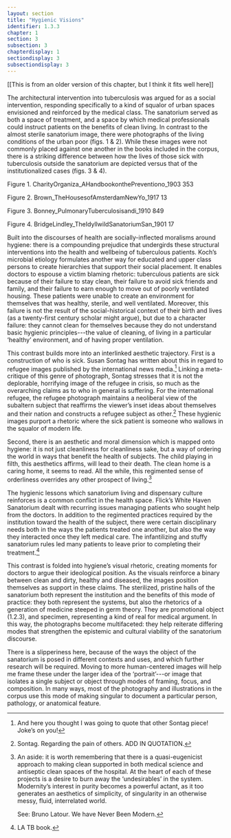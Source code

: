 ```yaml
---
layout: section
title: "Hygienic Visions"
identifier: 1.3.3
chapter: 1
section: 3
subsection: 3
chapterdisplay: 1
sectiondisplay: 3
subsectiondisplay: 3
---
```


[[This is from an older version of this chapter, but I think it fits well here]]

The architectural intervention into tuberculosis was argued for as a social intervention, responding specifically to a kind of squalor of urban spaces envisioned and reinforced by the medical class. The sanatorium served as both a space of treatment, and a space by which medical professionals could instruct patients on the benefits of clean living. In contrast to the almost sterile sanatorium image, there were photographs of the living conditions of the urban poor (figs. 1 & 2). While these images were not commonly placed against one another in the books included in the corpus, there is a striking difference between how the lives of those sick with tuberculosis outside the sanatorium are depicted versus that of the institutionalized cases (figs. 3 & 4).

Figure 1. CharityOrganiza_AHandbookonthePreventiono_1903 353

Figure 2. Brown_TheHousesofAmsterdamNewYo_1917 13

Figure 3. Bonney_PulmonaryTuberculosisandi_1910 849

Figure 4. BridgeLindley_TheIdyllwildSanatoriumSan_1901 17

Built into the discourses of health are socially-inflected moralisms around hygiene: there is a compounding prejudice that undergirds these structural interventions into the health and wellbeing of tuberculous patients. Koch’s microbial etiology formulates another way for educated and upper class persons to create hierarchies that support their social placement. It enables doctors to espouse a victim blaming rhetoric: tuberculous patients are sick because of their failure to stay clean, their failure to avoid sick friends and family, and their failure to earn enough to move out of poorly ventilated housing. These patients were unable to create an environment for themselves that was healthy, sterile, and well ventilated. Moreover, this failure is not the result of the social-historical context of their birth and lives (as a twenty-first century scholar might argue), but due to a character failure: they cannot clean for themselves because they do not understand basic hygienic principles---the value of cleaning, of living in a particular ‘healthy’ environment, and of having proper ventilation.

This contrast builds more into an interlinked aesthetic trajectory. First is a construction of who is sick. Susan Sontag has written about this in regard to refugee images published by the international news media.[^fn1] Linking a meta-critique of this genre of photograph, Sontag stresses that it is not the deplorable, horrifying image of the refugee in crisis, so much as the overarching claims as to who in general is suffering. For the international refugee, the refugee photograph maintains a neoliberal view of the subaltern subject that reaffirms the viewer’s inset ideas about themselves and their nation and constructs a refugee subject as other.[^fn2] These hygienic images purport a rhetoric where the sick patient is someone who wallows in the squalor of modern life.

Second, there is an aesthetic and moral dimension which is mapped onto hygiene: it is not just cleanliness for cleanliness sake, but a way of ordering the world in ways that benefit the health of subjects. The child playing in filth, this aesthetics affirms, will lead to their death. The clean home is a caring home, it seems to read. All the while, this regimented sense of orderliness overrides any other prospect of living.[^fn3]

The hygienic lessons which sanatorium living and dispensary culture reinforces is a common conflict in the health space. Flick’s White Haven Sanatorium dealt with recurring issues managing patients who sought help from the doctors. In addition to the regimented practices required by the institution toward the health of the subject, there were certain disciplinary needs both in the ways the patients treated one another, but also the way they interacted once they left medical care. The infantilizing and stuffy sanatorium rules led many patients to leave prior to completing their treatment.[^fn4]

This contrast is folded into hygiene’s visual rhetoric, creating moments for doctors to argue their ideological position. As the visuals reinforce a binary between clean and dirty, healthy and diseased, the images position themselves as support in these claims. The sterilized, pristine halls of the sanatorium both represent the institution and the benefits of this mode of practice: they both represent the systems, but also the rhetorics of a generation of medicine steeped in germ theory. They are promotional object (1.2.3), and specimen, representing a kind of real for medical argument. In this way, the photographs become multifaceted: they help reiterate differing modes that strengthen the epistemic and cultural viability of the sanatorium discourse.

There is a slipperiness here, because of the ways the object of the sanatorium is posed in different contexts and uses, and which further research will be required. Moving to more human-centered images will help me frame these under the larger idea of the ‘portrait’---or image that isolates a single subject or object through modes of framing, focus, and composition. In many ways, most of the photography and illustrations in the corpus use this mode of making singular to document a particular person, pathology, or anatomical feature.

[^fn1]: And here you thought I was going to quote that other Sontag piece! Joke’s on you!

[^fn2]: Sontag. Regarding the pain of others. ADD IN QUOTATION.

[^fn3]: An aside: it is worth remembering that there is a quasi-eugenicist approach to making clean supported in both medical science and antiseptic clean spaces of the hospital. At the heart of each of these projects is a desire to burn away the ‘undesirables’ in the system. Modernity’s interest in purity becomes a powerful actant, as it too generates an aesthetics of simplicity, of singularity in an otherwise messy, fluid, interrelated world.
	
	See: Bruno Latour. We have Never Been Modern.

[^fn4]: LA TB book.
